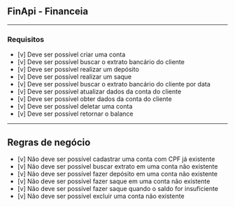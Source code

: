 ## FinApi - Financeia

---

### Requisitos

- [v] Deve ser possível criar uma conta
- [v] Deve ser possível buscar o extrato bancário do cliente
- [v] Deve ser possível realizar um depósito
- [v] Deve ser possível realizar um saque
- [v] Deve ser possível buscar o extrato bancário do cliente por data
- [v] Deve ser possível atualizar dados da conta do cliente
- [v] Deve ser possível obter dados da conta do cliente
- [v] Deve ser possível deletar uma conta
- [v] Deve ser possível retornar o balance

---

## Regras de negócio

- [v] Não deve ser possível cadastrar uma conta com CPF já existente
- [v] Não deve ser possível buscar extrato em uma conta não existente
- [v] Não deve ser possível fazer depósito em uma conta não existente
- [v] Não deve ser possível fazer saque em uma conta não existente
- [v] Não deve ser possível fazer saque quando o saldo for insuficiente
- [v] Não deve ser possível excluir uma conta não existente